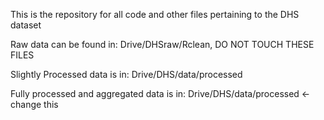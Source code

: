 This is the repository for all code and other files pertaining to the DHS dataset

Raw data can be found in: Drive/DHSraw/Rclean, DO NOT TOUCH THESE FILES

Slightly Processed data is in:
Drive/DHS/data/processed


Fully processed and aggregated data is in:
Drive/DHS/data/processed <- change this

